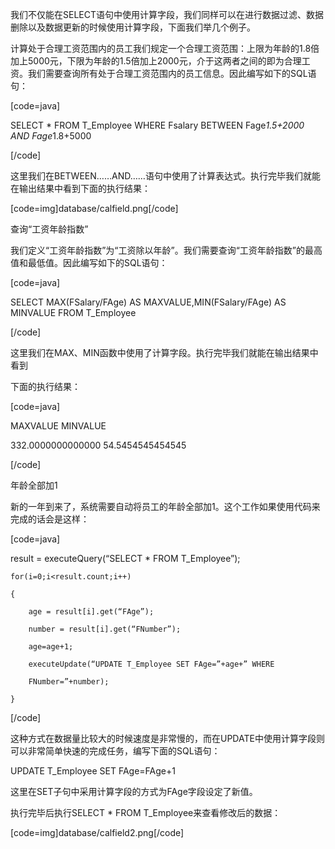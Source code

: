 我们不仅能在SELECT语句中使用计算字段，我们同样可以在进行数据过滤、数据删除以及数据更新的时候使用计算字段，下面我们举几个例子。
计算处于合理工资范围内的员工我们规定一个合理工资范围：上限为年龄的1.8倍加上5000元，下限为年龄的1.5倍加上2000元，介于这两者之间的即为合理工资。我们需要查询所有处于合理工资范围内的员工信息。因此编写如下的SQL语句：
[code=java]
SELECT * FROM T_Employee WHERE Fsalary BETWEEN Fage*1.5+2000 AND Fage*1.8+5000
[/code]
这里我们在BETWEEN……AND……语句中使用了计算表达式。执行完毕我们就能在输出结果中看到下面的执行结果：
[code=img]database/calfield.png[/code]
查询“工资年龄指数”
我们定义“工资年龄指数”为“工资除以年龄”。我们需要查询“工资年龄指数”的最高值和最低值。因此编写如下的SQL语句：
[code=java]
SELECT MAX(FSalary/FAge) AS MAXVALUE,MIN(FSalary/FAge) AS MINVALUE FROM T_Employee
[/code]
这里我们在MAX、MIN函数中使用了计算字段。执行完毕我们就能在输出结果中看到
下面的执行结果：
[code=java]
MAXVALUE 			MINVALUE
332.0000000000000 54.5454545454545
[/code]
年龄全部加1
新的一年到来了，系统需要自动将员工的年龄全部加1。这个工作如果使用代码来完成的话会是这样：
[code=java]
result = executeQuery(“SELECT * FROM T_Employee”);
	for(i=0;i<result.count;i++)
	{
		age = result[i].get(“FAge”);
		number = result[i].get(“FNumber”);
		age=age+1;
		executeUpdate(“UPDATE T_Employee SET FAge=”+age+” WHERE
		FNumber=”+number);
	}
[/code]
这种方式在数据量比较大的时候速度是非常慢的，而在UPDATE中使用计算字段则可以非常简单快速的完成任务，编写下面的SQL语句：
UPDATE T_Employee SET FAge=FAge+1
这里在SET子句中采用计算字段的方式为FAge字段设定了新值。
执行完毕后执行SELECT * FROM T_Employee来查看修改后的数据：
[code=img]database/calfield2.png[/code]